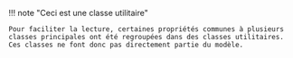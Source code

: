 !!! note "Ceci est une classe utilitaire"

    Pour faciliter la lecture, certaines propriétés communes à plusieurs classes principales ont été regroupées dans des classes utilitaires. Ces classes ne font donc pas directement partie du modèle.
